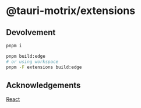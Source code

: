 # @tauri-motrix/extensions

## Devolvement

```bash
pnpm i

pnpm build:edge
# or using workspace
pnpm -F extensions build:edge
```

## Acknowledgements

[React](https://github.com/facebook/react)
